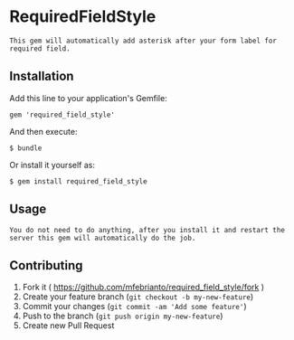 # RequiredFieldStyle

    This gem will automatically add asterisk after your form label for required field.

## Installation

Add this line to your application's Gemfile:

    gem 'required_field_style'

And then execute:

    $ bundle

Or install it yourself as:

    $ gem install required_field_style

## Usage

    You do not need to do anything, after you install it and restart the server this gem will automatically do the job.

## Contributing

1. Fork it ( https://github.com/mfebrianto/required_field_style/fork )
2. Create your feature branch (`git checkout -b my-new-feature`)
3. Commit your changes (`git commit -am 'Add some feature'`)
4. Push to the branch (`git push origin my-new-feature`)
5. Create new Pull Request